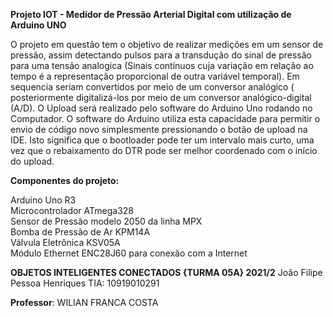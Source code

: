 **Projeto IOT - Medidor de Pressão Arterial Digital com utilização de Arduino UNO**

O projeto em questão tem o objetivo de realizar medições em um sensor de pressão, assim detectando pulsos para a transdução do sinal de pressão para uma tensão analogica (Sinais contínuos cuja variação em relação ao tempo é a representação proporcional de outra variável temporal). Em sequencia seriam convertidos por meio de um conversor analógico ( posteriormente digitalizá-los por meio de um conversor analógico-digital (A/D). O Upload será realizado pelo software do Arduino Uno rodando no Computador. 
O software do Arduino utiliza esta capacidade para permitir o envio de código novo simplesmente pressionando o botão de upload na IDE. Isto significa que o bootloader pode ter um intervalo mais curto, uma vez que o rebaixamento do DTR pode ser melhor coordenado com o início do upload.


**Componentes do projeto:**

Arduino Uno R3 <br/>
Microcontrolador ATmega328 <br/>
Sensor de Pressão modelo 2050 da linha MPX <br/>
Bomba de Pressão de Ar KPM14A <br/>
Válvula Eletrônica KSV05A <br/>
Módulo Ethernet ENC28J60 para conexão com a Internet <br/>




**OBJETOS INTELIGENTES CONECTADOS {TURMA 05A} 2021/2**
João Filipe Pessoa Henriques TIA: 10919010291

**Professor**: 
WILIAN FRANCA COSTA
